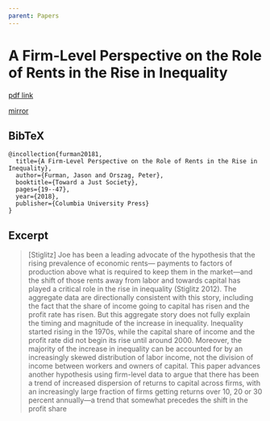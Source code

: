 ```yaml
---
parent: Papers
---
```


# A Firm-Level Perspective on the Role of Rents in the Rise in Inequality

[pdf link](https://www.andrew.cmu.edu/course/88-737/dynamic/selection.pdf)

[mirror](http://tankona.free.fr/furmanorszag15.pdf)

## BibTeX
```
@incollection{furman20181,
  title={A Firm-Level Perspective on the Role of Rents in the Rise in Inequality},
  author={Furman, Jason and Orszag, Peter},
  booktitle={Toward a Just Society},
  pages={19--47},
  year={2018},
  publisher={Columbia University Press}
}
```

## Excerpt

> [Stiglitz] Joe has been a leading advocate of the hypothesis that the rising prevalence of economic rents—
payments to factors of production above what is required to keep them in the market—and the
shift of those rents away from labor and towards capital has played a critical role in the rise in
inequality (Stiglitz 2012). The aggregate data are directionally consistent with this story,
including the fact that the share of income going to capital has risen and the profit rate has risen.
But this aggregate story does not fully explain the timing and magnitude of the increase in
inequality. Inequality started rising in the 1970s, while the capital share of income and the profit
rate did not begin its rise until around 2000. Moreover, the majority of the increase in inequality
can be accounted for by an increasingly skewed distribution of labor income, not the division of
income between workers and owners of capital.
This paper advances another hypothesis using firm-level data to argue that there has been a trend
of increased dispersion of returns to capital across firms, with an increasingly large fraction of
firms getting returns over 10, 20 or 30 percent annually—a trend that somewhat precedes the
shift in the profit share